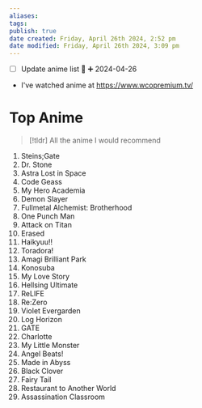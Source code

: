 ```yaml
---
aliases: 
tags: 
publish: true
date created: Friday, April 26th 2024, 2:52 pm
date modified: Friday, April 26th 2024, 3:09 pm
---
```


- [ ] Update anime list 🔽 ➕ 2024-04-26
- I've watched anime at https://www.wcopremium.tv/
# Top Anime
> [!tldr] All the anime I would recommend

1. Steins;Gate
2. Dr. Stone
3. Astra Lost in Space
4. Code Geass
5. My Hero Academia
6. Demon Slayer
7. Fullmetal Alchemist: Brotherhood
8. One Punch Man
9. Attack on Titan
10. Erased
11. Haikyuu!!
12. Toradora!
13. Amagi Brilliant Park
14. Konosuba
15. My Love Story
16. Hellsing Ultimate
17. ReLIFE
18. Re:Zero
19. Violet Evergarden
20. Log Horizon
21. GATE
22. Charlotte
23. My Little Monster
24. Angel Beats!
25. Made in Abyss
26. Black Clover
27. Fairy Tail
28. Restaurant to Another World
29. Assassination Classroom